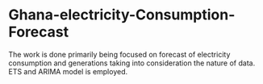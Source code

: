 # Ghana-electricity-Consumption-Forecast
The work is done primarily being focused on forecast of electricity consumption and generations taking into consideration the nature of data. ETS and ARIMA model is employed.
